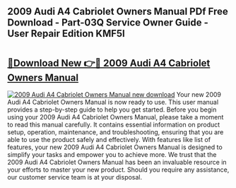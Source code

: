 ## 2009 Audi A4 Cabriolet Owners Manual PDf Free Download - Part-03Q Service Owner Guide - User Repair Edition KMF5I

# <h2><a href="http://bc4082.oget.top/?id=2009+Audi+A4+Cabriolet+Owners+Manual">🔗Download New 👉🔴 2009 Audi A4 Cabriolet Owners Manual</a></h2>

[![2009 Audi A4 Cabriolet Owners Manual new download](https://i.imgur.com/5g1atiW.png)](http://bc4082.oget.top/?id=2009+Audi+A4+Cabriolet+Owners+Manual)
Your new 2009 Audi A4 Cabriolet Owners Manual is now ready to use. This user manual provides a step-by-step guide to help you get started. Before you begin using your 2009 Audi A4 Cabriolet Owners Manual, please take a moment to read this manual carefully. It contains essential information on product setup, operation, maintenance, and troubleshooting, ensuring that you are able to use the product safely and effectively. With features like list of features, your new 2009 Audi A4 Cabriolet Owners Manual is designed to simplify your tasks and empower you to achieve more. We trust that the 2009 Audi A4 Cabriolet Owners Manual has been an invaluable resource in your efforts to master your new product. Should you require any assistance, our customer service team is at your disposal.
